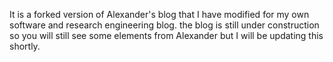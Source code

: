 It is a forked version of Alexander's blog that I have modified for my own software and research engineering blog. the blog is still under construction so you will still see some elements from Alexander but I will be updating this shortly.

